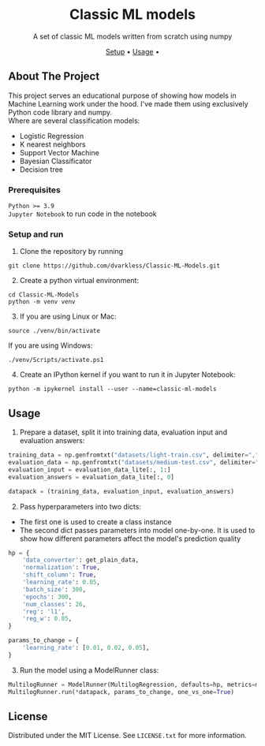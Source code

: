  
<div align="center">

# Classic ML models

A set of classic ML models written from scratch using numpy

[Setup](#Setup-and-run) •
[Usage](#usage) •
</div>

## About The Project
This project serves an educational purpose of showing how models in 
Machine Learning work under the hood. I've made them using exclusively Python
code library and numpy.  
Where are several classification models:  
- Logistic Regression
- K nearest neighbors
- Support Vector Machine
- Bayesian Classificator
- Decision tree


### Prerequisites
`Python >= 3.9`  
`Jupyter Notebook` to run code in the notebook

### Setup and run
1. Clone the repository by running
```
git clone https://github.com/dvarkless/Classic-ML-Models.git
```    
2. Create a python virtual environment:
```
cd Classic-ML-Models
python -m venv venv
```   
3. If you are using Linux or Mac:
```
source ./venv/bin/activate
```  
If you are using Windows:
```
./venv/Scripts/activate.ps1
```  
4. Create an IPython kernel if you want to run it in Jupyter Notebook:   
```
python -m ipykernel install --user --name=classic-ml-models
```

## Usage
1. Prepare a dataset, split it into training data, evaluation input and evaluation answers:  
```python
training_data = np.genfromtxt("datasets/light-train.csv", delimiter=",", filling_values=0)
evaluation_data = np.genfromtxt("datasets/medium-test.csv", delimiter=",", filling_values=0)
evaluation_input = evaluation_data_lite[:, 1:]
evaluation_answers = evaluation_data_lite[:, 0]

datapack = (training_data, evaluation_input, evaluation_answers)  
```
2. Pass hyperparameters into two dicts:
- The first one is used to create a class instance
- The second dict passes parameters into model one-by-one. It is used to show 
how different parameters affect the model's prediction quality
```python
hp = {
    'data_converter': get_plain_data,
    'normalization': True,
    'shift_column': True,
    'learning_rate': 0.05,
    'batch_size': 300,
    'epochs': 300,
    'num_classes': 26,
    'reg': 'l1',
    'reg_w': 0.05,
}

params_to_change = {
    'learning_rate': [0.01, 0.02, 0.05],
}
```
3. Run the model using a ModelRunner class:  
```python
MultilogRunner = ModelRunner(MultilogRegression, defaults=hp, metrics=my_metrics, responsive_bar=True)
MultilogRunner.run(*datapack, params_to_change, one_vs_one=True)
```

## License

Distributed under the MIT License. See `LICENSE.txt` for more information.
